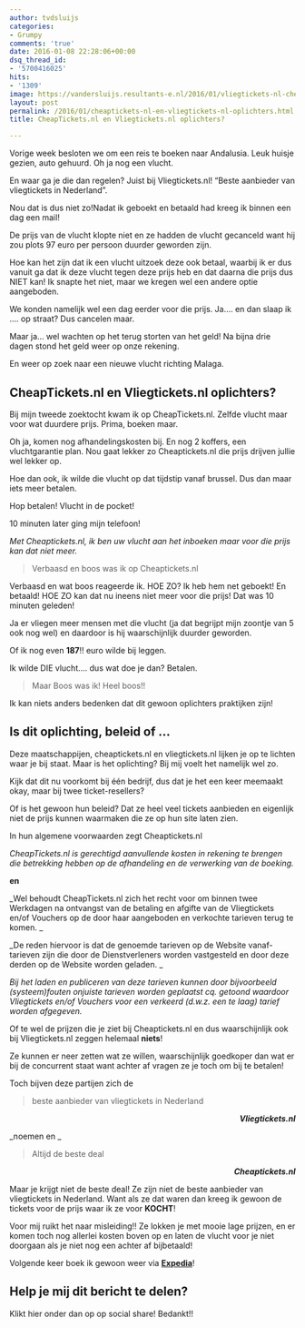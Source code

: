 ```yaml
---
author: tvdsluijs
categories:
- Grumpy
comments: 'true'
date: 2016-01-08 22:28:06+00:00
dsq_thread_id:
- '5700416025'
hits:
- '1309'
image: https://vandersluijs.resultants-e.nl/2016/01/vliegtickets-nl-cheaptickets.jpg
layout: post
permalink: /2016/01/cheaptickets-nl-en-vliegtickets-nl-oplichters.html
title: CheapTickets.nl en Vliegtickets.nl oplichters?

---
```

Vorige week besloten we om een reis te boeken naar Andalusia. Leuk huisje gezien, auto gehuurd. Oh ja nog een vlucht.

En waar ga je die dan regelen? Juist bij Vliegtickets.nl! &#8220;Beste aanbieder van vliegtickets in Nederland&#8221;.

Nou dat is dus niet zo!<!--more-->Nadat ik geboekt en betaald had kreeg ik binnen een dag een mail!

De prijs van de vlucht klopte niet en ze hadden de vlucht gecanceld want hij zou plots 97 euro per persoon duurder geworden zijn.

Hoe kan het zijn dat ik een vlucht uitzoek deze ook betaal, waarbij ik er dus vanuit ga dat ik deze vlucht tegen deze prijs heb en dat daarna die prijs dus NIET kan! Ik snapte het niet, maar we kregen wel een andere optie aangeboden.

We konden namelijk wel een dag eerder voor die prijs. Ja&#8230;. en dan slaap ik &#8230;. op straat? Dus cancelen maar.

Maar ja&#8230; wel wachten op het terug storten van het geld! Na bijna drie dagen stond het geld weer op onze rekening.

En weer op zoek naar een nieuwe vlucht richting Malaga.

## CheapTickets.nl en Vliegtickets.nl oplichters?

Bij mijn tweede zoektocht kwam ik op CheapTickets.nl. Zelfde vlucht maar voor wat duurdere prijs. Prima, boeken maar.

Oh ja, komen nog afhandelingskosten bij. En nog 2 koffers, een vluchtgarantie plan. Nou gaat lekker zo Cheaptickets.nl die prijs drijven jullie wel lekker op.

Hoe dan ook, ik wilde die vlucht op dat tijdstip vanaf brussel. Dus dan maar iets meer betalen.

Hop betalen! Vlucht in de pocket!

10 minuten later ging mijn telefoon!

_Met Cheaptickets.nl, ik ben uw vlucht aan het inboeken maar voor die prijs kan dat niet meer._

> Verbaasd en boos was ik op Cheaptickets.nl

Verbaasd en wat boos reageerde ik. HOE ZO? Ik heb hem net geboekt! En betaald! HOE ZO kan dat nu ineens niet meer voor die prijs! Dat was 10 minuten geleden!

Ja er vliegen meer mensen met die vlucht (ja dat begrijpt mijn zoontje van 5 ook nog wel) en daardoor is hij waarschijnlijk duurder geworden.

Of ik nog even **187**!! euro wilde bij leggen.

Ik wilde DIE vlucht&#8230;. dus wat doe je dan? Betalen.

> Maar Boos was ik! Heel boos!!

Ik kan niets anders bedenken dat dit gewoon oplichters praktijken zijn!

## Is dit oplichting, beleid of &#8230;

Deze maatschappijen, cheaptickets.nl en vliegtickets.nl lijken je op te lichten waar je bij staat. Maar is het oplichting? Bij mij voelt het namelijk wel zo.

Kijk dat dit nu voorkomt bij één bedrijf, dus dat je het een keer meemaakt okay, maar bij twee ticket-resellers?

Of is het gewoon hun beleid? Dat ze heel veel tickets aanbieden en eigenlijk niet de prijs kunnen waarmaken die ze op hun site laten zien.

In hun algemene voorwaarden zegt Cheaptickets.nl

_CheapTickets.nl is gerechtigd aanvullende kosten in rekening te brengen die betrekking hebben op de afhandeling en de verwerking van de boeking._

**en**

_Wel behoudt CheapTickets.nl zich het recht voor om binnen twee Werkdagen na ontvangst van de betaling en afgifte van de Vliegtickets en/of Vouchers op de door haar aangeboden en verkochte tarieven terug te komen. _

_De reden hiervoor is dat de genoemde tarieven op de Website vanaf-tarieven zijn die door de Dienstverleners worden vastgesteld en door deze derden op de Website worden geladen. _

_Bij het laden en publiceren van deze tarieven kunnen door bijvoorbeeld (systeem)fouten onjuiste tarieven worden geplaatst cq. getoond waardoor Vliegtickets en/of Vouchers voor een verkeerd (d.w.z. een te laag) tarief worden afgegeven._

Of te wel de prijzen die je ziet bij Cheaptickets.nl en dus waarschijnlijk ook bij Vliegtickets.nl zeggen helemaal **niets**!

Ze kunnen er neer zetten wat ze willen, waarschijnlijk goedkoper dan wat er bij de concurrent staat want achter af vragen ze je toch om bij te betalen!

Toch bijven deze partijen zich de

> beste aanbieder van vliegtickets in Nederland

<p style="text-align: right;">
  <em><strong>Vliegtickets.nl</strong></em>
</p>

_noemen en _

> Altijd de beste deal

<p style="text-align: right;">
  <em><strong>Cheaptickets.nl</strong></em>
</p>

Maar je krijgt niet de beste deal! Ze zijn niet de beste aanbieder van vliegtickets in Nederland. Want als ze dat waren dan kreeg ik gewoon de tickets voor de prijs waar ik ze voor **KOCHT**!

Voor mij ruikt het naar misleiding!! Ze lokken je met mooie lage prijzen, en er komen toch nog allerlei kosten boven op en laten de vlucht voor je niet doorgaan als je niet nog een achter af bijbetaald!

Volgende keer boek ik gewoon weer via **<a href="https://www.vandersluijs.nl/endorses/expedia" target="_blank">Expedia</a>**!

## Help je mij dit bericht te delen?

Klikt hier onder dan op op social share! Bedankt!!